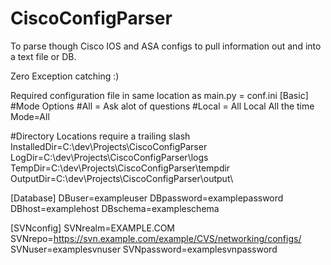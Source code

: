 CiscoConfigParser
=================

To parse though Cisco IOS and ASA configs to pull information out and into a text file or DB.

Zero Exception catching :)


Required configuration file in same location as main.py = conf.ini
[Basic]
#Mode Options
#All = Ask alot of questions
#Local = All Local All the time
Mode=All

#Directory Locations require a trailing slash
InstalledDir=C:\dev\Projects\CiscoConfigParser\
LogDir=C:\dev\Projects\CiscoConfigParser\logs\
TempDir=C:\dev\Projects\CiscoConfigParser\tempdir\
OutputDir=C:\dev\Projects\CiscoConfigParser\output\

[Database]
DBuser=exampleuser
DBpassword=examplepassword
DBhost=examplehost
DBschema=exampleschema

[SVNconfig]
SVNrealm=EXAMPLE.COM
SVNrepo=https://svn.example.com/example/CVS/networking/configs/
SVNuser=examplesvnuser
SVNpassword=examplesvnpassword

